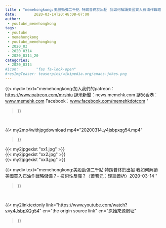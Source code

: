 ```yaml
---
title : "memehongkong:美股勁彈二千點 特朗普終於出招 我如何解讀美國買入石油作戰略儲備？- 技術性反彈？〈蕭若元：理論蕭析〉2020-03-14 "
date:        2020-03-14T20:48:08-07:00
author:
 - youtube_memehongkong
tags:
 - youtube
 - memehongkong
 - youtube_memehongkong
 - 2020_03
 - 2020_0314
 - 2020_0314_20
categories:
 - 2020_0314
#icon:        "fas fa-lock-open"
#resImgTeaser: teaserpics/wikipedia.org/emacs-jokes.png
---
```


{{< mydiv text="memehongkong:加入我們的patreon：https://www.patreon.com/mrshiu 謎米新聞：news.memehk.com 謎米香港： www.memehk.com Facebook：www.facebook.com/memehkdotcom "
>}}
<br>


{{< my2mp4withjpgdownload mp4="20200314_y4jsbpxqg54.mp4"
>}}

{{< my2jpgexist "xx1.jpg" >}}<br>
{{< my2jpgexist "xx2.jpg" >}}<br>
{{< my2jpgexist "xx3.jpg" >}}<br>



{{< mydiv text="memehongkong:美股勁彈二千點 特朗普終於出招 我如何解讀美國買入石油作戰略儲備？- 技術性反彈？〈蕭若元：理論蕭析〉2020-03-14 "
>}}
<br>

{{< my2linktextonly link="https://www.youtube.com/watch?v=y4JsbpXQg54"
en="the origin source link" cn="原始來源網址"
>}}


<br>

